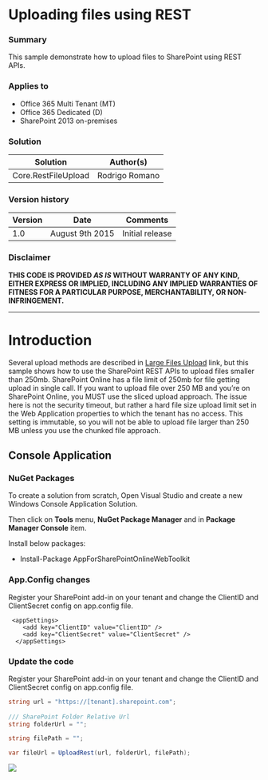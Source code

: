 # Uploading files using REST #

### Summary ###
This sample demonstrate how to upload files to SharePoint using REST APIs.

### Applies to ###
-  Office 365 Multi Tenant (MT)
-  Office 365 Dedicated (D)
-  SharePoint 2013 on-premises

### Solution ###
Solution | Author(s)
---------|----------
Core.RestFileUpload | Rodrigo Romano

### Version history ###
Version  | Date | Comments
---------| -----| --------
1.0  | August 9th 2015 | Initial release

### Disclaimer ###
**THIS CODE IS PROVIDED *AS IS* WITHOUT WARRANTY OF ANY KIND, EITHER EXPRESS OR IMPLIED, INCLUDING ANY IMPLIED WARRANTIES OF FITNESS FOR A PARTICULAR PURPOSE, MERCHANTABILITY, OR NON-INFRINGEMENT.**


----------
# Introduction #
Several upload methods are described in [Large Files Upload](https://github.com/OfficeDev/PnP/tree/dev/Samples/Core.LargeFileUpload) link, but this sample shows how to use the SharePoint REST APIs to upload files smaller than 250mb. SharePoint Online has a file limit of 250mb for file getting upload in single call. If you want to upload file over 250 MB and you’re on SharePoint Online, you MUST use the sliced upload approach.  The issue here is not the security timeout, but rather a hard file size upload limit set in the Web Application properties to which the tenant has no access.  This setting is immutable, so you will not be able to upload file larger than 250 MB unless you use the chunked file approach.

## Console Application

### NuGet Packages
To create a solution from scratch, Open Visual Studio and create a new Windows Console Application Solution.

Then click on **Tools** menu, **NuGet Package Manager** and in **Package Manager Console** item.

Install below packages:

- Install-Package AppForSharePointOnlineWebToolkit 

### **App.Config** changes
Register your SharePoint add-in on your tenant and change the ClientID and ClientSecret config on app.config file.
```
 <appSettings>
    <add key="ClientID" value="ClientID" />
    <add key="ClientSecret" value="ClientSecret" />
  </appSettings> 
```

### Update the code
Register your SharePoint add-in on your tenant and change the ClientID and ClientSecret config on app.config file.
```C#
string url = "https://[tenant].sharepoint.com";
			
/// SharePoint Folder Relative Url
string folderUrl = "";

string filePath = "";

var fileUrl = UploadRest(url, folderUrl, filePath);
```

<img src="https://telemetry.sharepointpnp.com/pnp/samples/Core.RestFileUpload" />